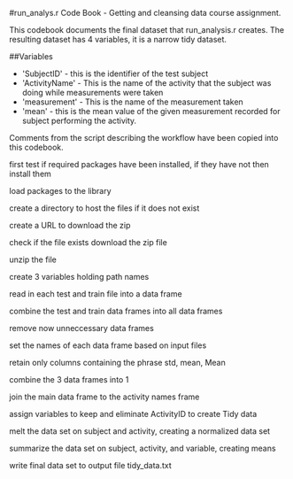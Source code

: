 #run_analys.r Code Book - Getting and cleansing data course assignment.

This codebook documents the final dataset that run_analysis.r creates.  The resulting dataset has 4 variables, it is a narrow tidy dataset.  

##Variables
* 'SubjectID' - this is the identifier of the test subject
* 'ActivityName' - This is the name of the activity that the subject was doing while measurements were taken
* 'measurement' - This is the name of the measurement taken
* 'mean' - this is the mean value of the given measurement recorded for subject performing the activity.

Comments from the script describing the workflow have been copied into this codebook.

first test if required packages have been installed,
if they have not then install them

load packages to the library

create a directory to host the files if it does not exist

create a URL to download the zip

check if the file exists download the zip file

unzip the file

create 3 variables holding path names

read in each test and train file into a data frame

combine the test and train data frames into all data frames

remove now unneccessary data frames

set the names of each data frame based on input files

retain only columns containing the phrase std, mean, Mean

combine the 3 data frames into 1

join the main data frame to the activity names frame

assign variables to keep and eliminate ActivityID to create Tidy data

melt the data set on subject and activity, creating a normalized data set

summarize the data set on subject, activity, and variable, creating means

write final data set to output file tidy_data.txt
